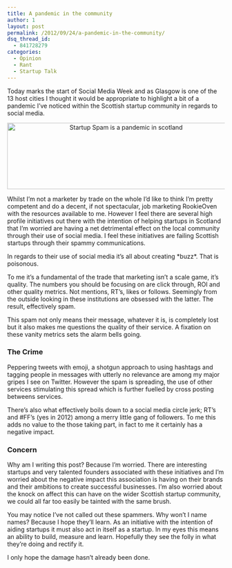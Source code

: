 ```yaml
---
title: A pandemic in the community
author: 1
layout: post
permalink: /2012/09/24/a-pandemic-in-the-community/
dsq_thread_id:
  - 841728279
categories:
  - Opinion
  - Rant
  - Startup Talk
---
```

Today marks the start of Social Media Week and as Glasgow is one of the 13 host cities I thought it would be appropriate to highlight a bit of a pandemic I&#8217;ve noticed within the Scottish startup community in regards to social media.

<p style="text-align: center;">
  <img class="aligncenter size-full wp-image-1781" title="spam" src="http://www.rookieoven.com/wp-content/uploads/2012/09/spam.png" alt="Startup Spam is a pandemic in scotland" width="535" height="154" />
</p>

Whilst I&#8217;m not a marketer by trade on the whole I’d like to think I&#8217;m pretty competent and do a decent, if not spectacular, job marketing RookieOven with the resources available to me. However I feel there are several high profile initiatives out there with the intention of helping startups in Scotland that I’m worried are having a net detrimental effect on the local community through their use of social media. I feel these initiatives are failing Scottish startups through their spammy communications.

In regards to their use of social media it&#8217;s all about creating \*buzz\*. That is poisonous.

To me it’s a fundamental of the trade that marketing isn’t a scale game, it’s quality. The numbers you should be focusing on are click through, ROI and other quality metrics. Not mentions, RT’s, likes or follows. Seemingly from the outside looking in these institutions are obsessed with the latter. The result, effectively spam.

This spam not only means their message, whatever it is, is completely lost but it also makes me questions the quality of their service. A fixation on these vanity metrics sets the alarm bells going.

### The Crime

Peppering tweets with emoji, a shotgun approach to using hashtags and tagging people in messages with utterly no relevance are among my major gripes I see on Twitter. However the spam is spreading, the use of other services stimulating this spread which is further fuelled by cross posting betweens services.

There&#8217;s also what effectively boils down to a social media circle jerk; RT&#8217;s and #FF&#8217;s (yes in 2012) among a merry little gang of followers. To me this adds no value to the those taking part, in fact to me it certainly has a negative impact.

### Concern

Why am I writing this post? Because I’m worried. There are interesting startups and very talented founders associated with these initiatives and I’m worried about the negative impact this association is having on their brands and their ambitions to create successful businesses. I’m also worried about the knock on affect this can have on the wider Scottish startup community, we could all far too easily be tainted with the same brush.

You may notice I&#8217;ve not called out these spammers. Why won’t I name names? Because I hope they’ll learn. As an initiative with the intention of aiding startups it must also act in itself as a startup. In my eyes this means an ability to build, measure and learn. Hopefully they see the folly in what they’re doing and rectify it.

I only hope the damage hasn’t already been done.<strong id="internal-source-marker_0.9036878300830722"><br /> </strong>
